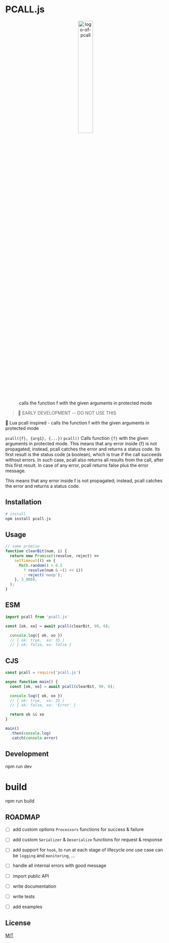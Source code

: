 PCALL.js
========

<div align=center>
    <img alt="logo-of-pcall" src="./github/pcall.png" width="30%"><br><br>
    calls the function f with the given arguments in protected mode
</div>


> 🚧 EARLY DEVELOPMENT -- DO NOT USE THIS


🚧 Lua pcall inspired - calls the function f with the given arguments in protected mode

`pcall({f}, {arg1}, {...})` `pcall()` Calls function `{f}` with the given arguments in protected mode.
This means that any error inside {f} is not propagated; instead, pcall catches the error and returns a status code.
Its first result is the status code (a boolean), which is true if the call succeeds without errors.
In such case, pcall also returns all results from the call, after this first result.
In case of any error, pcall returns false plus the error message.

This means that any error inside f is not propagated; instead, pcall catches the error and returns a status code.


Installation
------------

```bash
# install
npm install pcall.js
```

Usage
-----

```javascript
// some promise
function clearBit(num, i) {
  return new Promise((resolve, reject) =>
    setTimeout(() => {
      Math.random() > 0.5
        ? resolve(num & ~(1 << i))
        : reject('noop');
    }, 3_000),
  );
}
```

ESM
---

```javascript
import pcall from 'pcall.js'

const [ok, xo] = await pcall(clearBit, 99, 6);

  console.log({ ok, xo })
  // { ok: true,  xo: 35 }
  // { ok: false, xo: false }
```

CJS
---
```javascript
const pcall = require('pcall.js')

async function main() {
  const [ok, xo] = await pcall(clearBit, 99, 6);

  console.log({ ok, xo })
  // { ok: true,  xo: 35 }
  // { ok: false, xo: 'Error' }

  return ok && xo
}

main()
  .then(console.log)
  .catch(console.error)
```

Development
-----------

npm run dev

# build
npm run build

ROADMAP
-------
- [ ] add custom options `Processors` functions for success & failure
- [ ] add custom `Serializer` & `Deserialize` functions for request & response
- [ ] add support for `hook`, to run at each stage of lifecycle _one_ use case can be `logging` and `monitoring`, ...
- [ ] handle all internal errors with good message
- [ ] import public API
- [ ] write documentation
- [ ] write tests
- [ ] add examples


License
-------

[MIT](LICENSE)

